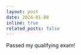 ```yaml
---
layout: post
date: 2024-01-08
inline: true
related_posts: false
---
```


Passed my qualifying exam!
